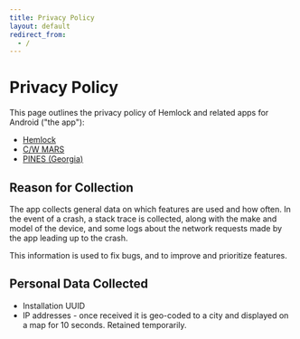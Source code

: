 ```yaml
---
title: Privacy Policy
layout: default
redirect_from:
  - /
---
```

# Privacy Policy

This page outlines the privacy policy of Hemlock and related apps for Android ("the app"):

- [Hemlock](https://play.google.com/store/apps/details?id=net.kenstir.apps.hemlock)
- [C/W MARS](https://play.google.com/store/apps/details?id=org.cwmars)
- [PINES (Georgia)](https://play.google.com/store/apps/details?id=net.kenstir.apps.pines)


## Reason for Collection

The app collects general data on which features are used and how
often.  In the event of a crash, a stack trace is collected, along
with the make and model of the device, and some logs about the network
requests made by the app leading up to the crash.

This information is used to fix bugs, and to improve and prioritize
features.


## Personal Data Collected

- Installation UUID
- IP addresses - once received it is geo-coded to a city and displayed on a map for 10 seconds. Retained temporarily.

